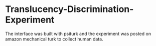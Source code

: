 # Translucency-Discrimination-Experiment
The interface was built with psiturk and the experiment was posted on amazon mechanical turk to collect human data.
